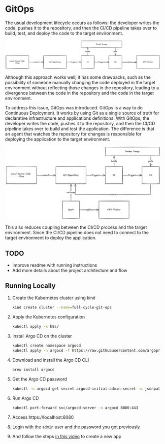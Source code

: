 # GitOps

The usual development lifecycle occurs as follows: the developer writes the code, pushes it to the repository, and then the CI/CD pipeline takes over to build, test, and deploy the code to the target environment.

![Development Lifecycle](./docs/images/without-gitops.png)

Although this approach works well, it has some drawbacks, such as the possibility of someone manually changing the code deployed in the target environment without reflecting those changes in the repository, leading to a divergence between the code in the repository and the code in the target environment.

To address this issue, GitOps was introduced. GitOps is a way to do Continuous Deployment. It works by using Git as a single source of truth for declarative infrastructure and applications definitions. With GitOps, the developer writes the code, pushes it to the repository, and then the CI/CD pipeline takes over to build and test the application. The difference is that an agent that watches the repository for changes is responsible for deploying the application to the target environment.

![Development Lifecycle with GitOps](./docs/images/with-gitops.png)

This also reduces coupling between the CI/CD process and the target environment. Since the CI/CD pipeline does not need to connect to the target environment to deploy the application.

## TODO

- Improve readme with running instructions
- Add more details about the project architecture and flow

## Running Locally

1. Create the Kubernetes cluster using kind

   ```bash
   kind create cluster --name=full-cycle-git-ops
   ```

1. Apply the Kubernetes configuration

   ```bash
   kubectl apply -k k8s/
   ```

1. Install Argo CD on the cluster

   ```bash
   kubectl create namespace argocd
   kubectl apply -n argocd -f https://raw.githubusercontent.com/argoproj/argo-cd/stable/manifests/install.yaml
   ```

1. Download and install the Argo CD CLI

   ```bash
   brew install argocd
   ```

1. Get the Argo CD password

   ```bash
   kubectl -n argocd get secret argocd-initial-admin-secret -o jsonpath="{.data.password}" | base64 -d
   ```

1. Run Argo CD

   ```bash
   kubectl port-forward svc/argocd-server -n argocd 8080:443
   ```

1. Access https://localhost:8080
1. Login with the `admin` user and the password you got previously
1. And follow the steps [in this video](https://github.com/emiliosheinz/full-cycle-git-ops/raw/main/docs/videos/create-app-on-argocd.mp4) to create a new app
   
     

